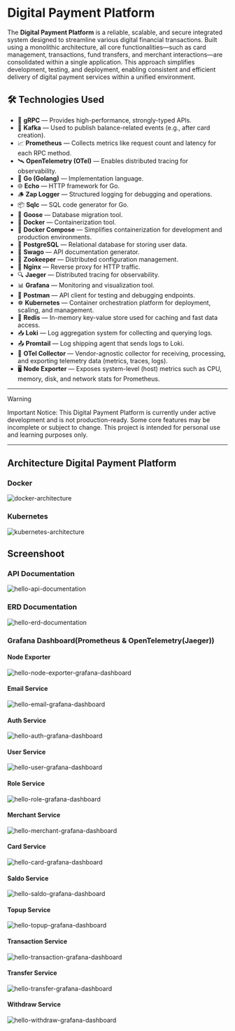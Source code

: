 # Digital Payment Platform

The **Digital Payment Platform** is a reliable, scalable, and secure integrated system designed to streamline various digital financial transactions. Built using a monolithic architecture, all core functionalities—such as card management, transactions, fund transfers, and merchant interactions—are consolidated within a single application. This approach simplifies development, testing, and deployment, enabling consistent and efficient delivery of digital payment services within a unified environment.


## 🛠️ Technologies Used
- 🚀 **gRPC** — Provides high-performance, strongly-typed APIs.
- 📡 **Kafka** — Used to publish balance-related events (e.g., after card creation).
- 📈 **Prometheus** — Collects metrics like request count and latency for each RPC method.
- 🛰️ **OpenTelemetry (OTel)** — Enables distributed tracing for observability.
- 🦫 **Go (Golang)** — Implementation language.
- 🌐 **Echo** — HTTP framework for Go.
- 🪵 **Zap Logger** — Structured logging for debugging and operations.
- 📦 **Sqlc** — SQL code generator for Go.
- 🧳 **Goose** — Database migration tool.
- 🐳 **Docker** — Containerization tool.
- 🧱 **Docker Compose** — Simplifies containerization for development and production environments.
- 🐘 **PostgreSQL** — Relational database for storing user data.
- 📃 **Swago** — API documentation generator.
- 🧭 **Zookeeper** — Distributed configuration management.
- 🔀 **Nginx** — Reverse proxy for HTTP traffic.
- 🔍 **Jaeger** — Distributed tracing for observability.
- 📊 **Grafana** — Monitoring and visualization tool.
- 🧪 **Postman** — API client for testing and debugging endpoints.
- ☸️ **Kubernetes** — Container orchestration platform for deployment, scaling, and management.
- 🧰 **Redis** — In-memory key-value store used for caching and fast data access.
- 📥 **Loki** — Log aggregation system for collecting and querying logs.
- 📤 **Promtail** — Log shipping agent that sends logs to Loki.
- 🔧 **OTel Collector** — Vendor-agnostic collector for receiving, processing, and exporting telemetry data (metrics, traces, logs).
- 🖥️ **Node Exporter** — Exposes system-level (host) metrics such as CPU, memory, disk, and network stats for Prometheus.


----

> [!WARNING]
> Important Notice: This Digital Payment Platform is currently under active development and is not production-ready. Some core features may be incomplete or subject to change. This project is intended for personal use and learning purposes only.

---

## Architecture Digital Payment Platform

### Docker

<img src="./images/archictecture_docker_payment_gateway.png" alt="docker-architecture">

### Kubernetes

<img src="./images/archictecture_kubernetes_payment_gateway.png" alt="kubernetes-architecture">



## Screenshoot

### API Documentation
<img src="./images/swagger.png" alt="hello-api-documentation">


### ERD Documentation

<img src="./images/Payment Gateway.png" alt="hello-erd-documentation" />


### Grafana Dashboard(Prometheus & OpenTelemetry(Jaeger))

#### Node Exporter

<img src="./images//node-exporter.png" alt="hello-node-exporter-grafana-dashboard">

#### Email Service

<img src="./images/email-service.png" alt="hello-email-grafana-dashboard">


#### Auth Service

<img src="./images/auth-service.png" alt="hello-auth-grafana-dashboard">

#### User Service

<img src="./images/user-service.png" alt="hello-user-grafana-dashboard">


#### Role Service

<img src="./images/role-service.png" alt="hello-role-grafana-dashboard">


#### Merchant Service

<img src="./images/merchant-service.png" alt="hello-merchant-grafana-dashboard">

#### Card Service

<img src="./images/card-service.png" alt="hello-card-grafana-dashboard">


#### Saldo Service

<img src="./images/saldo-service.png" alt="hello-saldo-grafana-dashboard">


#### Topup Service

<img src="./images/topup-service.png" alt="hello-topup-grafana-dashboard">


#### Transaction Service

<img src="./images/transaction-service.png" alt="hello-transaction-grafana-dashboard">


#### Transfer Service

<img src="./images/transfer-service.png" alt="hello-transfer-grafana-dashboard">

#### Withdraw Service

<img src="./images/withdraw-service.png" alt="hello-withdraw-grafana-dashboard">
